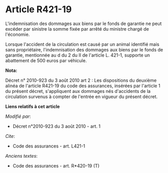# Article R421-19

L'indemnisation des dommages aux biens par le fonds de garantie ne peut excéder par sinistre la somme fixée par arrêté du
ministre chargé de l'économie. 

Lorsque l'accident de la circulation est causé par un animal identifié mais sans propriétaire, l'indemnisation des dommages
aux biens par le fonds de garantie, mentionnée au d du 2 du II de l'article L. 421-1, supporte un abattement de 500 euros par
véhicule.

**Nota:**

Décret n° 2010-923 du 3 août 2010 art 2 : Les dispositions du deuxième alinéa de l'article R421-19 du code des assurances,
insérées par l'article 1 du présent décret, s'appliquent aux dommages nés d'accidents de la circulation survenus à compter de
l'entrée en vigueur du présent décret.

**Liens relatifs à cet article**

_Modifié par_:

  - Décret n°2010-923 du 3 août 2010 - art. 1

_Cite_:

  - Code des assurances - art. L421-1

_Anciens textes_:

  - Code des assurances - art. R*420-19 (T)
